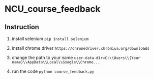 # NCU_course_feedback

## Instruction
1. install selenium
```pip install selenium```

2. install chrome driver
```https://chromedriver.chromium.org/downloads```

3. change the path to your name
```user-data-dir=C:\\Users\\{Your name}\\AppData\\Local\\Google\\Chrome...```

4. run the code
```python course_feedback.py```